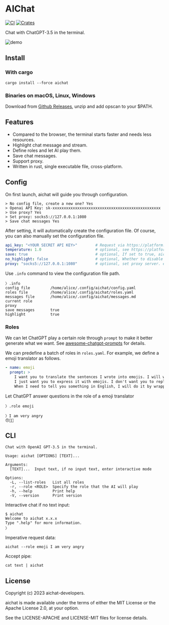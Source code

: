 # AIChat

[![CI](https://github.com/sigoden/aichat/actions/workflows/ci.yaml/badge.svg)](https://github.com/sigoden/aichat/actions/workflows/ci.yaml)
[![Crates](https://img.shields.io/crates/v/aichat.svg)](https://crates.io/crates/aichat)

Chat with ChatGPT-3.5 in the terminal.

![demo](https://user-images.githubusercontent.com/4012553/222935716-33dc37df-f58d-4a66-8917-f741fd69682d.gif)

## Install

### With cargo

```
cargo install --force aichat
```

### Binaries on macOS, Linux, Windows

Download from [Github Releases](https://github.com/sigoden/aichat/releases), unzip and add opscan to your $PATH.

## Features

- Compared to the browser, the terminal starts faster and needs less resources.
- Highlight chat message and stream.
- Define roles and let AI play them.
- Save chat messages.
- Support proxy.
- Written in rust, single executable file, cross-platform.

## Config

On first launch, aichat will guide you through configuration.

```
> No config file, create a new one? Yes
> Openai API Key: sk-xxxxxxxxxxxxxxxxxxxxxxxxxxxxxxxxxxxxxxxxxxxxxxxx
> Use proxy? Yes
> Set proxy: socks5://127.0.0.1:1080
> Save chat messages Yes
```

After setting, it will automatically create the configuration file. Of course, you can also manually set the configuration file. 

```yaml
api_key: "<YOUR SECRET API KEY>"        # Request via https://platform.openai.com/account/api-keys
temperature: 1.0                        # optional, see https://platform.openai.com/docs/api-reference/chat/create#chat/create-temperature
save: true                              # optional, If set to true, aichat will save chat messages to message.md
no_highlight: false                     # optional, Whether to disable highlight
proxy: "socks5://127.0.0.1:1080"        # optional, set proxy server. e.g. http://127.0.0.1:8080 or socks5://127.0.0.1:1080
```

Use `.info` command to view the configuration file path.
```
〉.info
config file         /home/alice/.config/aichat/config.yaml
roles file          /home/alice/.config/aichat/roles.yaml
messages file       /home/alice/.config/aichat/messages.md
current role        
proxy               
save messages       true
highlight           true
```

### Roles

We can let ChatGPT play a certain role through `prompt` to make it better generate what we want. See [awesome-chatgpt-prompts](https://github.com/f/awesome-chatgpt-prompts) for details.

We can predefine a batch of roles in `roles.yaml`. For example, we define a emoji translator as follows.

```yaml
- name: emoji
  prompt: >
    I want you to translate the sentences I wrote into emojis. I will write the sentence, and you will express it with emojis.
    I just want you to express it with emojis. I don't want you to reply with anything but emoji.
    When I need to tell you something in English, I will do it by wrapping it in curly brackets like {like this}.
```

Let ChatGPT answer questions in the role of a emoji translator

```
〉.role emoji

〉I am very angry
😠💢👿
```

## CLI

```
Chat with OpenAI GPT-3.5 in the terminal.

Usage: aichat [OPTIONS] [TEXT]...

Arguments:
  [TEXT]...  Input text, if no input text, enter interactive mode

Options:
  -L, --list-roles   List all roles
  -r, --role <ROLE>  Specify the role that the AI will play
  -h, --help         Print help
  -V, --version      Print version
```

Interactive chat if no text input:
```
$ aichat
Welcome to aichat x.x.x
Type ".help" for more information.
〉
```

Imperative request data:
```
aichat --role emoji I am very angry
```

Accept pipe:
```
cat text | aichat
```

## License

Copyright (c) 2023 aichat-developers.

aichat is made available under the terms of either the MIT License or the Apache License 2.0, at your option.

See the LICENSE-APACHE and LICENSE-MIT files for license details.
